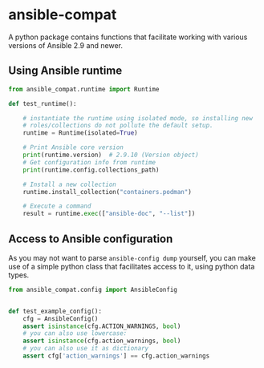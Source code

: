# ansible-compat

A python package contains functions that facilitate working with various
versions of Ansible 2.9 and newer.

## Using Ansible runtime

```python
from ansible_compat.runtime import Runtime

def test_runtime():

    # instantiate the runtime using isolated mode, so installing new
    # roles/collections do not pollute the default setup.
    runtime = Runtime(isolated=True)

    # Print Ansible core version
    print(runtime.version)  # 2.9.10 (Version object)
    # Get configuration info from runtime
    print(runtime.config.collections_path)

    # Install a new collection
    runtime.install_collection("containers.podman")

    # Execute a command
    result = runtime.exec(["ansible-doc", "--list"])
```

## Access to Ansible configuration

As you may not want to parse `ansible-config dump` yourself, you
can make use of a simple python class that facilitates access to
it, using python data types.

```python
from ansible_compat.config import AnsibleConfig


def test_example_config():
    cfg = AnsibleConfig()
    assert isinstance(cfg.ACTION_WARNINGS, bool)
    # you can also use lowercase:
    assert isinstance(cfg.action_warnings, bool)
    # you can also use it as dictionary
    assert cfg['action_warnings'] == cfg.action_warnings
```
